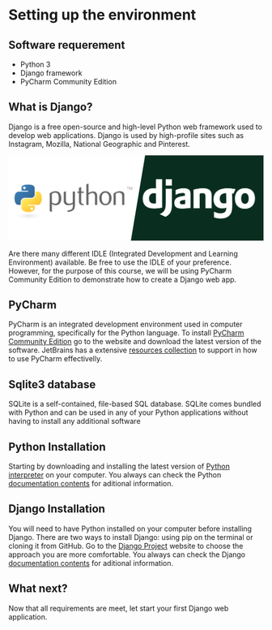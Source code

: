 # Setting up the environment


## Software requerement

- Python 3
- Django framework
- PyCharm Community Edition

## What is Django?

Django is a free open-source and high-level Python web framework used to develop web applications. 
Django is used by high-profile sites such as Instagram, Mozilla, National Geographic and Pinterest.


<!-- IMAGE
Caption: Stages of sound processing
ID: python_django_logo
Alt text: 
Author: 
Attribution: 
Placeholder: TRUE  
--> 

![IMAGE](/figures/python-django.png)

<!-- END IMAGE -->

Are there many different IDLE (Integrated Development and Learning Environment) available. Be free to use the IDLE of your preference. However, for the purpose of this course, we will be using PyCharm Community Edition to demonstrate how to create a Django web app.

## PyCharm 

PyCharm is an integrated development environment used in computer programming, specifically for the Python language. To install <a href="https://www.jetbrains.com/pycharm/download/">PyCharm Community Edition</a> go to the website and download the latest version of the software. JetBrains has a extensive <a href="https://www.jetbrains.com/pycharm/learn/">resources collection</a> to support in how to use PyCharm effectivelly. 

## Sqlite3 database

SQLite is a self-contained, file-based SQL database. SQLite comes bundled with Python and can be used in any of your Python applications without having to install any additional software

## Python Installation

Starting by downloading and installing the latest version of <a href="https://www.python.org/downloads/">Python interpreter</a> on your computer. You always can check the Python <a href="https://www.python.org/doc/versions/">documentation contents</a> for aditional information. 

## Django Installation

You will need to have Python installed on your computer before installing Django. There are two ways to install Django: using pip on the terminal or cloning it from GitHub. Go to the <a href="https://www.djangoproject.com/download/">Django Project</a> website to choose the approach you are more comfortable. You always can check the Django <a href="https://docs.djangoproject.com/en/4.0/contents/">documentation contents</a> for aditional information. 

## What next?

Now that all requirements are meet, let start your first Django web application. 
